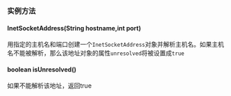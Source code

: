 ### 实例方法
#### InetSocketAddress(String hostname,int port)
用指定的主机名和端口创建一个`InetSocketAddress`对象并解析主机名。如果主机名不能被解析，那么该地址对象的属性`unresolved`将被设置成`true`
#### boolean isUnresolved()
如果不能解析该地址，返回true